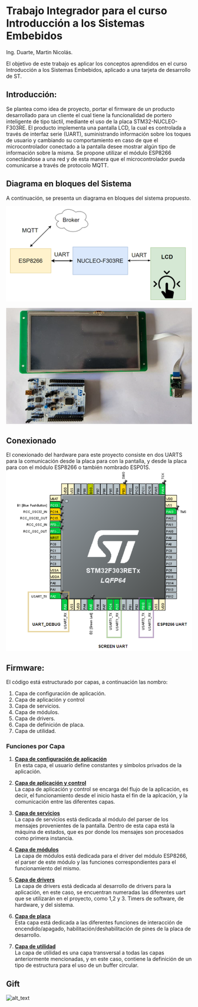 # Trabajo Integrador para el curso Introducción a los Sistemas Embebidos

Ing. Duarte, Martin Nicolás.

El objetivo de este trabajo es aplicar los conceptos aprendidos en el curso Introducción a los Sistemas Embebidos, aplicado a una tarjeta de desarrollo de ST.

## Introducción:
   Se plantea como idea de proyecto, portar el firmware de un producto desarrollado para un cliente el cual tiene la funcionalidad de portero inteligente de tipo táctil, mediante el uso de la placa STM32-NUCLEO-F303RE.
   El producto implementa una pantalla LCD, la cual es controlada a través de interfaz serie (UART), suministrando información sobre los toques de usuario y cambiando su comportamiento en caso de que el microcontrolador conectado a la pantalla desee mostrar algún tipo de información sobre la misma.
   Se propone utilizar el módulo ESP8266 conectándose a una red y de esta manera que el microcontrolador pueda comunicarse a través de protocolo MQTT.

## Diagrama en bloques del Sistema
A continuación, se presenta un diagrama en bloques del sistema propuesto.

![alt text](https://github.com/MtinDuarte/InterfazHMI_DWIN/blob/master/Images/Block_Diagram.png)

![alt_text](https://github.com/MtinDuarte/InterfazHMI_DWIN/blob/master/Images/PlacayPantalla.png)

## Conexionado
 El conexionado del hardware para este proyecto consiste en dos UARTS para la comunicación desde la placa para con la pantalla, y desde la placa para con el módulo ESP8266 
 o también nombrado ESP01S. 
![alt_text](https://github.com/MtinDuarte/InterfazHMI_DWIN/blob/master/Images/UARTS.png)


## Firmware:
El código está estructurado por capas, a continuación las nombro:
1. Capa de configuración de aplicación.
2. Capa de aplicación y control
3. Capa de servicios.
4. Capa de módulos. 
5. Capa de drivers.
6. Capa de definición de placa.
7. Capa de utilidad. 


 ### Funciones por Capa
  
1. <ins> __Capa de configuración de aplicación__ </ins>   
    En esta capa, el usuario define constantes y símbolos privados de la aplicación.
  
2. <ins> __Capa de aplicación y control__ </ins>   
    La capa de aplicación y control se encarga del flujo de la aplicación, es decir, el funcionamiento desde el inicio hasta el fin de la aplcación, 
    y la comunicación entre las diferentes capas.
     
  
3. <ins>__Capa de servicios__ </ins>   
    La capa de servicios está dedicada al módulo del parser de los mensajes provenientes de la pantalla. Dentro de esta capa está la máquina de estados,
  que es por donde los mensajes son procesados como primera instancia.
    
4. <ins>__Capa de módulos__</ins>    
    La  capa de módulos está dedicada para el driver del módulo ESP8266, el parser de este módulo y las funciones correspondientes para el funcionamiento del mismo.

5. <ins>__Capa de drivers__</ins>    
    La capa de drivers está dedicada al desarrollo de drivers para la aplicación, en este caso, se encuentran numeradas las diferentes uart que se utilizarán en el proyecto,
    como 1,2 y 3. Timers de software, de hardware, y del sistema. 
  
6. <ins>__Capa de placa__</ins>   
    Esta capa está dedicada a las diferentes funciones de interacción de encendido/apagado, habilitación/deshabilitación de pines de la placa de desarrollo. 
  
7. <ins>__Capa de utilidad__</ins>    
    La capa de utilidad es una capa transversal a todas las capas anteriormente mencionadas, y en este caso, contiene la definición de un tipo de estructura para el uso
    de un buffer circular. 
    
    
 ## Gift 
 ![alt_text](https://github.com/MtinDuarte/InterfazHMI_DWIN/blob/master/Videos/screenGift.gif)
